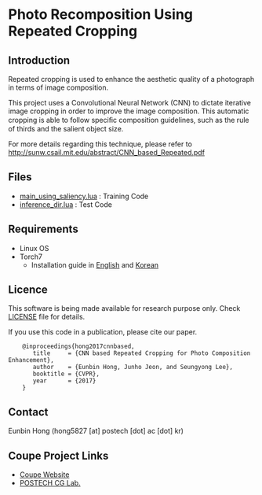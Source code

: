 # Photo Recomposition Using Repeated Cropping #

## Introduction ##
Repeated cropping is used to enhance the aesthetic quality of a photograph in terms of image composition.  

This project uses a Convolutional Neural Network (CNN) to dictate iterative image cropping in order to improve the image composition. This automatic cropping is able to follow speciﬁc composition guidelines, such as the rule of thirds and the salient object size. 

For more details regarding this technique, please refer to http://sunw.csail.mit.edu/abstract/CNN_based_Repeated.pdf

## Files ##
* [main_using_saliency.lua](Repeated%20Cropping/main_using_saliency.lua) : Training Code
* [inference_dir.lua](Repeated%20Cropping/inference_dir.lua) : Test Code

## Requirements ##
* Linux OS
* Torch7
  * Installation guide in [English](http://www.jetsonhacks.com/2015/05/20/torch-7-scientific-computer-framework-with-cudnn-nvidia-jetson-tk1/) and [Korean](http://www.whydsp.org/279)

## Licence ##

This software is being made available for research purpose only. Check [LICENSE](LICENSE) file for details.  
  
If you use this code in a publication, please cite our paper.  
  
```
    @inproceedings{hong2017cnnbased,
       title     = {CNN based Repeated Cropping for Photo Composition Enhancement},
       author    = {Eunbin Hong, Junho Jeon, and Seungyong Lee},
       booktitle = {CVPR},
       year      = {2017}
    }
```

## Contact ##
Eunbin Hong (hong5827 [at] postech [dot] ac [dot] kr)


## Coupe Project Links ##
* [Coupe Website](http://coupe.postech.ac.kr/)
* [POSTECH CG Lab.](http://cg.postech.ac.kr/)

